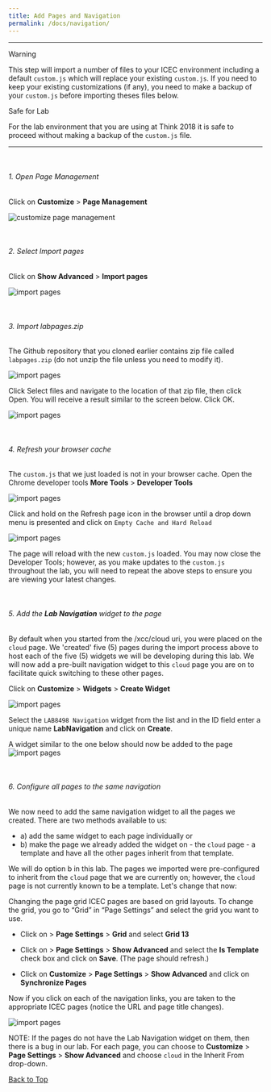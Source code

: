 ```yaml
---
title: Add Pages and Navigation
permalink: /docs/navigation/
---
```


---
<p>
<span class="label label-warning">Warning</span>
</p>

This step will import a number of files to your ICEC environment including a default `custom.js` which will replace your existing `custom.js`. If you need to keep your existing customizations (if any), you need to make a backup of your `custom.js` before importing theses files below. 

<p>
<span class="label label-success">Safe for Lab</span>
</p>

For the lab environment that you are using at Think 2018 it is safe to proceed without making a backup of the `custom.js` file.  

---

<a name="top"/>

<br/>

<a name="pagemanagement"/>

###### 1. Open Page Management  

Click on **Customize** > **Page Management**  

![customize page management](../images/pagemanagement.png)

<br/>
<a name="importpages"/>

###### 2. Select Import pages  
Click on **Show Advanced** > **Import pages**

![import pages](../images/importpages.png)

<br/>
<a name="importlabfiles"/>

###### 3. Import labpages.zip  

The Github repository that you cloned earlier contains zip file called `labpages.zip` (do not unzip the file unless you need to modify it).  

![import pages](../images/labfiles.png)

Click Select files and navigate to the location of that zip file, then click Open.  You will receive a result similar to the screen below.  Click OK.

![import pages](../images/importresult.png)

<br/>
<a name="browsercache"/>

###### 4. Refresh your browser cache  

The `custom.js` that we just loaded is not in your browser cache. Open the Chrome developer tools **More Tools** > **Developer Tools**

![import pages](../images/devtools.png)

Click and hold on the Refresh page icon in the browser until a drop down menu is presented and click on `Empty Cache and Hard Reload`

![import pages](../images/clearcache.png)

The page will reload with the new `custom.js` loaded.  You may now close the Developer Tools; however, as you make updates to the `custom.js` throughout the lab, you will need to repeat the above steps to ensure you are viewing your latest changes.  

<br/>
<a name="addwidget"/>

###### 5. Add the **Lab Navigation** widget to the page  

By default when you started from the /xcc/cloud uri, you were placed on the `cloud` page.  We 'created' five (5) pages during the import process above to host each of the five (5) widgets we will be developing during this lab. We will now add a pre-built navigation widget to this `cloud` page you are on to facilitate quick switching to these other pages. 

Click on **Customize** > **Widgets** > **Create Widget** 

![import pages](../images/addnavigation.png)

Select the `LAB8498 Navigation` widget from the list and in the ID field enter a unique name **LabNavigation** and click on **Create**.

A widget similar to the one below should now be added to the page
![import pages](../images/navigation.png)

<br/>
<a name="syncpages"/>

###### 6. Configure all pages to the same navigation  

We now need to add the same navigation widget to all the pages we created.  There are two methods available to us: 
* a) add the same widget to each page individually or 
* b) make the page we already added the widget on - the `cloud` page - a template and have all the other pages inherit from that template.  

We will do option b in this lab. The pages we imported were pre-configured to inherit from the `cloud` page that we are currently on; however, the `cloud` page is not currently known to be a template. Let's change that now: 

Changing the page grid
ICEC pages are based on grid layouts. To change the grid, you go to “Grid” in “Page Settings” and select the grid you want to use.
- Click on > **Page Settings** > **Grid** and select **Grid 13** 

- Click on > **Page Settings** > **Show Advanced** and select the **Is Template** check box and click on **Save**. (The page should refresh.)

- Click on **Customize** > **Page Settings** > **Show Advanced** and click on **Synchronize Pages**

Now if you click on each of the navigation links, you are taken to the appropriate ICEC pages (notice the URL and page title changes).

![import pages](../images/navigation2.png)

NOTE: If the pages do not have the Lab Navigation widget on them, then there is a bug in our lab.  For each page, you can choose to **Customize** > **Page Settings** > **Show Advanced** and choose `cloud` in the Inherit From drop-down.

[Back to Top](#top)  

